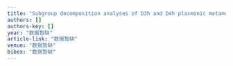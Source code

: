 ```yaml
---
title: "Subgroup decomposition analyses of D3h and D4h plasmonic metamolecule Fano resonance spectrum"
authors: []
authors-key: []
year: "数据暂缺"
article-link: "数据暂缺"
venue: "数据暂缺"
bibex: "数据暂缺"
---
```

